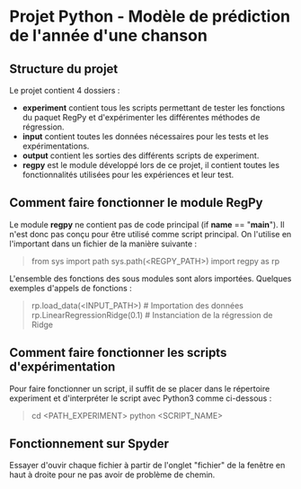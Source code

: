# Projet Python - Modèle de prédiction de l'année d'une chanson

## Structure du projet

Le projet contient 4 dossiers :
- **experiment** contient tous les scripts permettant de tester les fonctions du paquet RegPy et d'expérimenter les différentes méthodes de régression.
- **input** contient toutes les données nécessaires pour les tests et les expérimentations.
- **output** contient les sorties des différents scripts de experiment.
- **regpy** est le module développé lors de ce projet, il contient toutes les fonctionnalités utilisées pour les expériences et leur test.


## Comment faire fonctionner le module RegPy

Le module **regpy** ne contient pas de code principal (if __name__ == "__main__"). Il n'est donc pas conçu pour être utilisé comme script principal. On l'utilise en l'important dans un fichier de la manière suivante :

> from sys import path
> sys.path(<REGPY_PATH>)
> import regpy as rp

L'ensemble des fonctions des sous modules sont alors importées. Quelques exemples d'appels de fonctions :

> rp.load_data(<INPUT_PATH>) # Importation des données
> rp.LinearRegressionRidge(0.1) # Instanciation de la régression de Ridge

## Comment faire fonctionner les scripts d'expérimentation

Pour faire fonctionner un script, il suffit de se placer dans le répertoire experiment et d'interpréter le script avec Python3 comme ci-dessous :

> cd <PATH_EXPERIMENT>
> python <SCRIPT_NAME>

## Fonctionnement sur Spyder
Essayer d'ouvir chaque fichier à partir de l'onglet "fichier" de la fenêtre en haut à droite pour ne pas avoir de problème de chemin.